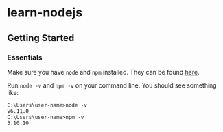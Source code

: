 # learn-nodejs

## Getting Started

### Essentials

Make sure you have `node` and `npm` installed. They can be found [here](https://nodejs.org/en/).

Run `node -v` and `npm -v` on your command line. You should see something like:

```
C:\Users\user-name>node -v
v6.11.0
C:\Users\user-name>npm -v
3.10.10
```
